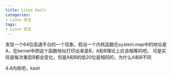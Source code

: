 ```yaml
---
title: Linux Kaslr
categories: 
- Linux 安全
tags:
- Linux 安全
---
```


发现一个64位高通平台的一个现象，假设一个内核函数在system.map中的地址是A，在kernel中把这个函数地址打印出来是B，A和B理论上应该相等的吧，
可是实际是每次重启B都会变化，但是A和B的低20位是相同的，为什么A和B不同

4.4内核吧，kaslr
